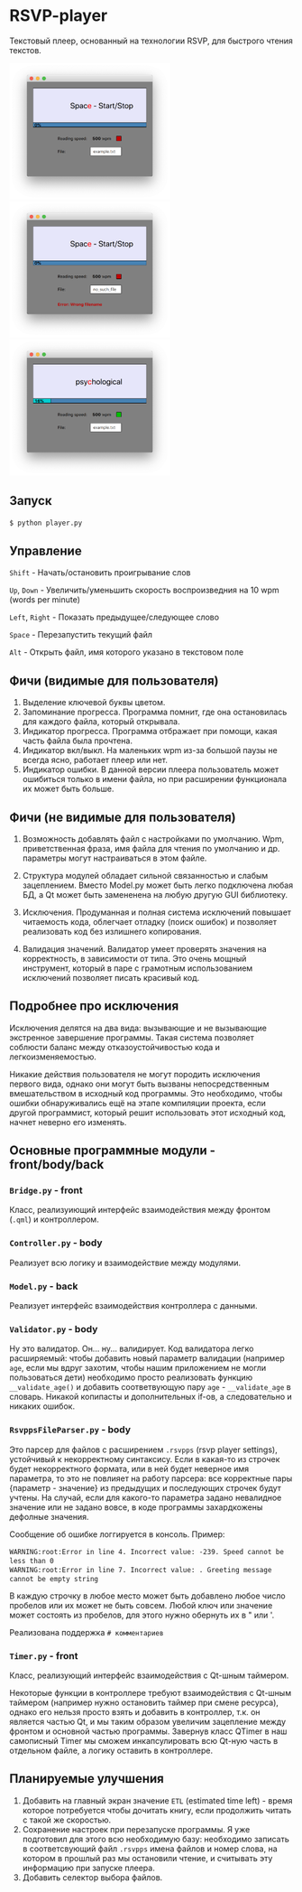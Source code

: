 # RSVP-player
Текстовый плеер, основанный на технологии RSVP, для быстрого чтения текстов.

<p float="left">
  <img src="https://github.com/anarsiel/RSVP-player/blob/master/imgs/greeting_example.png" width="285" />
  <img src="https://github.com/anarsiel/RSVP-player/blob/master/imgs/error_example.png" width="285" /> 
  <img src="https://github.com/anarsiel/RSVP-player/blob/master/imgs/playing_example.png" width="285" />
</p>

## Запуск
`$ python player.py`

## Управление

`Shift`         - Начать/остановить проигрывание слов

`Up`, `Down`    - Увеличить/уменьшить скорость воспроизведния на 10 wpm (words per minute)

`Left`, `Right` - Показать предыдущее/следующее слово

`Space`         - Перезапустить текущий файл

`Alt`           - Открыть файл, имя которого указано в текстовом поле

## Фичи (видимые для пользователя)

1. Выделение ключевой буквы цветом.
2. Запоминание прогресса. Программа помнит, где она остановилась для каждого файла, который открывала.
3. Индикатор прогресса. Программа отбражает при помощи, какая часть файла была прочтена.
4. Индикатор вкл/выкл. На маленьких wpm из-за большой паузы не всегда ясно, работает плеер или нет. 
5. Индикатор ошибки. В данной версии плеера пользователь может ошибиться только в имени файла, но при расширении функционала
их может быть больше.

## Фичи (не видимые для пользователя)

1. Возможность добавлять файл с настройками по умолчанию. Wpm, приветственная фраза, имя файла для чтения по умолчанию и др.
параметры могут настраиваться в этом файле.

2. Структура модулей обладает сильной связанностью и слабым зацеплением. Вместо Model.py может быть легко подключена любая БД, а
Qt может быть замененена на любую другую GUI библиотеку.

3. Исключения. Продуманная и полная система исключений повышает читаемость кода, облегчает отладку (поиск ошибок) и
 позволяет реализовать код без излишнего копирования.
 
4. Валидация значений. Валидатор умеет проверять значения на корректность, в зависимости от типа. Это очень мощный инструмент, который в паре с грамотным использованием исключений позволяет писать красивый код.

## Подробнее про исключения

 Исключения делятся на два вида: вызывающие и не вызывающие экстренное завершение программы.
 Такая система позволяет соблюсти баланс между отказоустойчивостью кода и легкоизменяемостью.
 
 Никакие действия пользователя не могут породить исключения первого вида, однако они могут быть вызваны непосредственным
 вмешательством в исходный код программы. Это необходимо, чтобы ошибки обнаруживались ещё на этапе компиляции проекта, 
 если другой программист, который решит использовать этот исходный код, начнет неверно его изменять.

## Основные программные модули - front/body/back

### `Bridge.py` - front
Класс, реализуиющий интерфейс взаимодействия между фронтом (`.qml`) и контроллером.

### `Controller.py` - body
Реализует всю логику и взаимодействие между модулями.

### `Model.py` - back

Реализует интерфейс взаимодействия контроллера с данными.

### `Validator.py` - body
Ну это валидатор. Он... ну... валидирует. Код валидатора легко расширяемый: чтобы добавить новый параметр валидации
(например `age`, если мы вдруг захотим, чтобы нашим приложением не могли пользоваться дети) необходимо просто реализовать
функцию `__validate_age()` и добавить соответвующую пару `age` - `__validate_age` в словарь. Никакой копипасты и
дополнительных if-ов, а следовательно и никаких ошибок.

### `RsvppsFileParser.py` - body
Это парсер для файлов с расширением `.rsvpps` (rsvp player settings), устойчивый к некорректному синтаксису. Если в какая-то
из строчек будет некорректного формата, или в ней будет неверное имя параметра, то это не повлияет на работу парсера: все
корректные пары {параметр - значение} из предыдущих и последующих строчек будут учтены. На случай, если для какого-то
параметра задано невалидное значение или не задано вовсе, в коде программы захардкожены дефолные значения.

Сообщение об ошибке логгируется в консоль. Пример:

  ```
  WARNING:root:Error in line 4. Incorrect value: -239. Speed cannot be less than 0
  WARNING:root:Error in line 7. Incorrect value: . Greeting message cannot be empty string
  ```

В каждую строчку в любое место может быть добавлено любое число пробелов или их может не быть совсем. Любой ключ или значение
может состоять из пробелов, для этого нужно обернуть их в " или '.

Реализована поддержка `# комментариев`

### `Timer.py` - front
Класс, реализующий интерфейс взаимодействия с Qt-шным таймером.

Некоторые функции в контроллере требуют взаимодействия с Qt-шным таймером (например нужно остановить таймер 
при смене ресурса), однако его нельзя просто взять и добавить в контроллер, т.к. он является частью Qt, и мы таким образом
увеличим зацепление между фронтом и основной частью программы. Завернув класс QTimer в наш самописный Timer мы сможем
инкапсулировать всю Qt-ную часть в отдельном файле, а логику оставить в контроллере.

## Планируемые улучшения
1. Добавить на главный экран значение `ETL` (estimated time left) - время которое потребуется чтобы дочитать книгу, если
продолжить читать с такой же скоростью.
2. Сохранение настроек при перезапуске программы. Я уже подготовил для этого всю необходимую базу: необходимо записать
в соответсвующий файл `.rsvpps` имена файлов и номер слова, на котором в прошлый раз мы остановили чтение, и считывать 
эту информацию при запуске плеера.
3. Добавить селектор выбора файлов.
